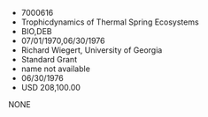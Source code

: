 * 7000616
* Trophicdynamics of Thermal Spring Ecosystems
* BIO,DEB
* 07/01/1970,06/30/1976
* Richard Wiegert, University of Georgia
* Standard Grant
*   name not available
* 06/30/1976
* USD 208,100.00

NONE